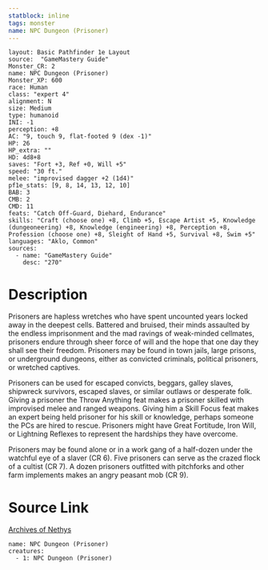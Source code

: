 ```yaml
---
statblock: inline
tags: monster
name: NPC Dungeon (Prisoner)
---
```

```statblock
layout: Basic Pathfinder 1e Layout
source:  "GameMastery Guide"
Monster_CR: 2
name: NPC Dungeon (Prisoner)
Monster_XP: 600
race: Human
class: "expert 4"
alignment: N
size: Medium
type: humanoid
INI: -1
perception: +8
AC: "9, touch 9, flat-footed 9 (dex -1)"
HP: 26
HP_extra: ""
HD: 4d8+8
saves: "Fort +3, Ref +0, Will +5"
speed: "30 ft."
melee: "improvised dagger +2 (1d4)"
pf1e_stats: [9, 8, 14, 13, 12, 10]
BAB: 3
CMB: 2
CMD: 11
feats: "Catch Off-Guard, Diehard, Endurance"
skills: "Craft (choose one) +8, Climb +5, Escape Artist +5, Knowledge (dungeoneering) +8, Knowledge (engineering) +8, Perception +8, Profession (choose one) +8, Sleight of Hand +5, Survival +8, Swim +5"
languages: "Aklo, Common"
sources:
  - name: "GameMastery Guide"
    desc: "270"
```
# Description
Prisoners are hapless wretches who have spent uncounted years locked away in the deepest cells. Battered and bruised, their minds assaulted by the endless imprisonment and the mad ravings of weak-minded cellmates, prisoners endure through sheer force of will and the hope that one day they shall see their freedom. Prisoners may be found in town jails, large prisons, or underground dungeons, either as convicted criminals, political prisoners, or wretched captives.

Prisoners can be used for escaped convicts, beggars, galley slaves, shipwreck survivors, escaped slaves, or similar outlaws or desperate folk. Giving a prisoner the Throw Anything feat makes a prisoner skilled with improvised melee and ranged weapons. Giving him a Skill Focus feat makes an expert being held prisoner for his skill or knowledge, perhaps someone the PCs are hired to rescue. Prisoners might have Great Fortitude, Iron Will, or Lightning Reflexes to represent the hardships they have overcome.

Prisoners may be found alone or in a work gang of a half-dozen under the watchful eye of a slaver (CR 6). Five prisoners can serve as the crazed flock of a cultist (CR 7). A dozen prisoners outfitted with pitchforks and other farm implements makes an angry peasant mob (CR 9).
# Source Link
[Archives of Nethys](https://aonprd.com/NPCDisplay.aspx?ItemName=Dungeon%20(Prisoner))
```encounter-table
name: NPC Dungeon (Prisoner)
creatures:
  - 1: NPC Dungeon (Prisoner)
```
